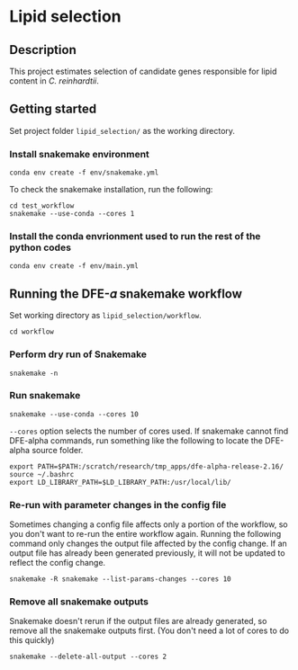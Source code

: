# Lipid selection

## Description
This project estimates selection of candidate genes responsible for lipid content in *C. reinhardtii*. 

## Getting started

Set project folder `lipid_selection/` as the working directory.

### Install snakemake environment
```
conda env create -f env/snakemake.yml
```

To check the snakemake installation, run the following:
```
cd test_workflow
snakemake --use-conda --cores 1
```

### Install the conda envrionment used to run the rest of the python codes
```
conda env create -f env/main.yml
```

## Running the DFE-𝛼 snakemake workflow

Set working directory as `lipid_selection/workflow`.
```
cd workflow
```

### Perform dry run of Snakemake
```
snakemake -n
```

### Run snakemake
```
snakemake --use-conda --cores 10
```
`--cores` option selects the number of cores used.
If snakemake cannot find DFE-alpha commands, run something like the following to locate the DFE-alpha source folder.
```
export PATH=$PATH:/scratch/research/tmp_apps/dfe-alpha-release-2.16/
source ~/.bashrc
export LD_LIBRARY_PATH=$LD_LIBRARY_PATH:/usr/local/lib/
```


### Re-run with parameter changes in the config file
Sometimes changing a config file affects only a portion of the workflow, so you don't want to re-run the entire workflow again. Running the following command only changes the output file affected by the config change. If an output file has already been generated previously, it will not be updated to reflect the config change. 
```
snakemake -R snakemake --list-params-changes --cores 10
```

### Remove all snakemake outputs
Snakemake doesn't rerun if the output files are already generated, so remove all the snakemake outputs first. (You don't need a lot of cores to do this quickly)
```
snakemake --delete-all-output --cores 2
```

